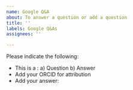 ```yaml
---
name: Google Q&A
about: To answer a question or add a question
title: ''
labels: Google Q&As
assignees: ''

---
```


Please indicate the following:
- This is a :
a) Question
b) Answer
- Add your ORCID for attribution
- Add your answer:
